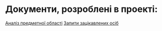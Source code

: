 # Документи, розроблені в проекті:

[Аналіз предметної області]()
[Запити зацікавлених осіб](./stakeholders-needs.md)